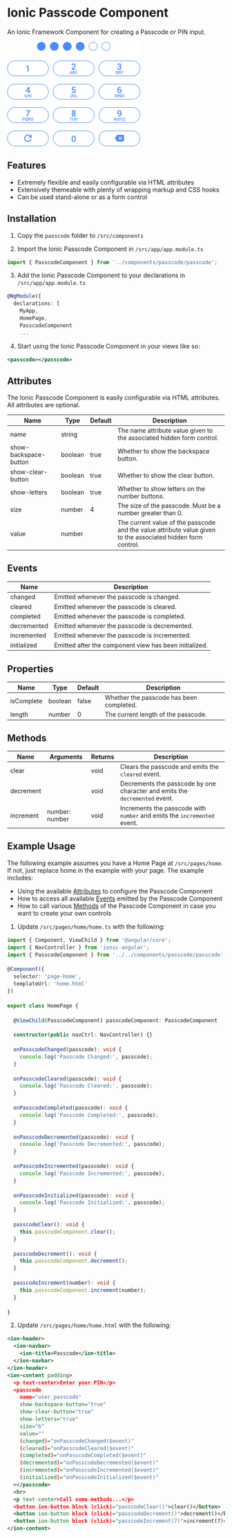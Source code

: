 # Ionic Passcode Component

An Ionic Framework Component for creating a Passcode or PIN input.

![Ionic Passcode Component](screenshot.png)

## Features

* Extremely flexible and easily configurable via HTML attributes
* Extensively themeable with plenty of wrapping markup and CSS hooks
* Can be used stand-alone or as a form control

## Installation

1. Copy the `passcode` folder to `/src/components`

2. Import the Ionic Passcode Component in `/src/app/app.module.ts`

```typescript
import { PasscodeComponent } from '../components/passcode/passcode';
```

3. Add the Ionic Passcode Component to your declarations in `/src/app/app.module.ts`

```typescript
@NgModule({
  declarations: [
    MyApp,
    HomePage,
    PasscodeComponent
    ...
```

4. Start using the Ionic Passcode Component in your views like so:

```xml
<passcode></passcode>
```

## Attributes

The Ionic Passcode Component is easily configurable via HTML attributes. All attributes are optional.

Name                  | Type    | Default | Description
--------------------- | ------- | ------- | -----------
name                  | string  |         | The name attribute value given to the associated hidden form control.
show-backspace-button | boolean | true    | Whether to show the backspace button.
show-clear-button     | boolean | true    | Whether to show the clear button.
show-letters          | boolean | true    | Whether to show letters on the number buttons.
size                  | number  | 4       | The size of the passcode. Must be a number greater than 0.
value                 | number  |         | The current value of the passcode and the value attribute value given to the associated hidden form control.

## Events

Name        | Description
----------- | -----------
changed     | Emitted whenever the passcode is changed.
cleared     | Emitted whenever the passcode is cleared.
completed   | Emitted whenever the passcode is completed.
decremented | Emitted whenever the passcode is decremented.
incremented | Emitted whenever the passcode is incremented.
initialized | Emitted after the component view has been initialized.

## Properties

Name       | Type    | Default | Description
---------- | ------- | ------- | -----------
isComplete | boolean | false   | Whether the passcode has been completed.
length     | number  | 0       | The current length of the passcode.

## Methods

Name      | Arguments      | Returns | Description
--------- | -------------- | ------- | -----------
clear     |                | void    | Clears the passcode and emits the `cleared` event.
decrement |                | void    | Decrements the passcode by one character and emits the `decremented` event.
increment | number: number | void    | Increments the passcode with `number` and emits the `incremented` event.

## Example Usage

The following example assumes you have a Home Page at `/src/pages/home`. If not, just replace home in the example with your page. The example includes:

* Using the available [Attributes](#attributes) to configure the Passcode Component
* How to access all available [Events](#events) emitted by the Passcode Component
* How to call various [Methods](#methods) of the Passcode Component in case you want to create your own controls

1. Update `/src/pages/home/home.ts` with the following:

```typescript
import { Component, ViewChild } from '@angular/core';
import { NavController } from 'ionic-angular';
import { PasscodeComponent } from '../../components/passcode/passcode';

@Component({
  selector: 'page-home',
  templateUrl: 'home.html'
})

export class HomePage {

  @ViewChild(PasscodeComponent) passcodeComponent: PasscodeComponent

  constructor(public navCtrl: NavController) {}

  onPasscodeChanged(passcode): void {
    console.log('Passcode Changed:', passcode);
  }

  onPasscodeCleared(passcode): void {
    console.log('Passcode Cleared:', passcode);
  }

  onPasscodeCompleted(passcode): void {
    console.log('Passcode Completed:', passcode);
  }

  onPasscodeDecremented(passcode): void {
    console.log('Passcode Decremented:', passcode);
  }

  onPasscodeIncremented(passcode): void {
    console.log('Passcode Incremented:', passcode);
  }

  onPasscodeInitialized(passcode): void {
    console.log('Passcode Initialized:', passcode);
  }

  passcodeClear(): void {
    this.passcodeComponent.clear();
  }

  passcodeDecrement(): void {
    this.passcodeComponent.decrement();
  }

  passcodeIncrement(number): void {
    this.passcodeComponent.increment(number);
  }

}
```

2. Update `/src/pages/home/home.html` with the following:

```xml
<ion-header>
  <ion-navbar>
    <ion-title>Passcode</ion-title>
  </ion-navbar>
</ion-header>
<ion-content padding>
  <p text-center>Enter your PIN</p>
  <passcode
    name="user_passcode"
    show-backspace-button="true"
    show-clear-button="true"
    show-letters="true"
    size="6"
    value=""
    (changed)="onPasscodeChanged($event)"
    (cleared)="onPasscodeCleared($event)"
    (completed)="onPasscodeCompleted($event)"
    (decremented)="onPasscodeDecremented($event)"
    (incremented)="onPasscodeIncremented($event)"
    (initialized)="onPasscodeInitialized($event)"
  ></passcode>
  <hr>
  <p text-center>Call some methods...</p>
  <button ion-button block (click)="passcodeClear()">clear()</button>
  <button ion-button block (click)="passcodeDecrement()">decrement()</button>
  <button ion-button block (click)="passcodeIncrement(7)">increment(7)</button>
</ion-content>
```
